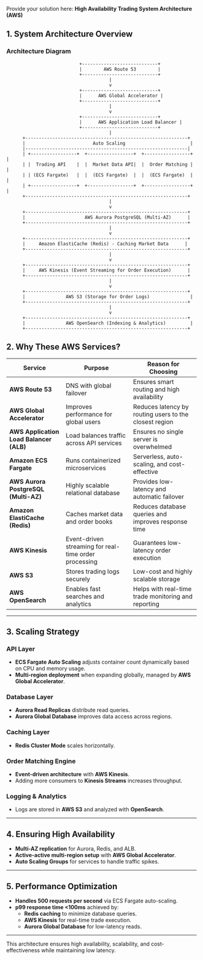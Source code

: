 Provide your solution here:
**High Availability Trading System Architecture (AWS)**

## **1. System Architecture Overview**

### **Architecture Diagram**
```
                           +----------------------------+
                           |        AWS Route 53        |
                           +----------------------------+
                                      |
                                      v
                           +----------------------------+
                           |      AWS Global Accelerator |
                           +----------------------------+
                                      |
                                      v
                           +----------------------------+
                           |      AWS Application Load Balancer |
                           +----------------------------+
                                      |
      +------------------------------------------------------------+
      |                         Auto Scaling                        |
      |------------------------------------------------------------|
      | +-----------------+  +-----------------+  +-----------------+ |
      | |  Trading API    |  |  Market Data API|  |  Order Matching | |
      | | (ECS Fargate)   |  |  (ECS Fargate)  |  |  (ECS Fargate)  | |
      | +-----------------+  +-----------------+  +-----------------+ |
      +------------------------------------------------------------+
                                      |
                                      v
      +------------------------------------------------------------+
      |                      AWS Aurora PostgreSQL (Multi-AZ)      |
      +------------------------------------------------------------+
                                      |
                                      v
      +------------------------------------------------------------+
      |     Amazon ElastiCache (Redis) - Caching Market Data      |
      +------------------------------------------------------------+
                                      |
                                      v
      +------------------------------------------------------------+
      |     AWS Kinesis (Event Streaming for Order Execution)      |
      +------------------------------------------------------------+
                                      |
                                      v
      +------------------------------------------------------------+
      |               AWS S3 (Storage for Order Logs)               |
      +------------------------------------------------------------+
                                      |
                                      v
      +------------------------------------------------------------+
      |               AWS OpenSearch (Indexing & Analytics)         |
      +------------------------------------------------------------+
```

## **2. Why These AWS Services?**

| **Service** | **Purpose** | **Reason for Choosing** |
|-------------|------------|-------------------------|
| **AWS Route 53** | DNS with global failover | Ensures smart routing and high availability |
| **AWS Global Accelerator** | Improves performance for global users | Reduces latency by routing users to the closest region |
| **AWS Application Load Balancer (ALB)** | Load balances traffic across API services | Ensures no single server is overwhelmed |
| **Amazon ECS Fargate** | Runs containerized microservices | Serverless, auto-scaling, and cost-effective |
| **AWS Aurora PostgreSQL (Multi-AZ)** | Highly scalable relational database | Provides low-latency and automatic failover |
| **Amazon ElastiCache (Redis)** | Caches market data and order books | Reduces database queries and improves response time |
| **AWS Kinesis** | Event-driven streaming for real-time order processing | Guarantees low-latency order execution |
| **AWS S3** | Stores trading logs securely | Low-cost and highly scalable storage |
| **AWS OpenSearch** | Enables fast searches and analytics | Helps with real-time trade monitoring and reporting |

---

## **3. Scaling Strategy**

### **API Layer**
- **ECS Fargate Auto Scaling** adjusts container count dynamically based on CPU and memory usage.
- **Multi-region deployment** when expanding globally, managed by **AWS Global Accelerator**.

### **Database Layer**
- **Aurora Read Replicas** distribute read queries.
- **Aurora Global Database** improves data access across regions.

### **Caching Layer**
- **Redis Cluster Mode** scales horizontally.

### **Order Matching Engine**
- **Event-driven architecture** with **AWS Kinesis**.
- Adding more consumers to **Kinesis Streams** increases throughput.

### **Logging & Analytics**
- Logs are stored in **AWS S3** and analyzed with **OpenSearch**.

---

## **4. Ensuring High Availability**
- **Multi-AZ replication** for Aurora, Redis, and ALB.
- **Active-active multi-region setup** with **AWS Global Accelerator**.
- **Auto Scaling Groups** for services to handle traffic spikes.

---

## **5. Performance Optimization**
- **Handles 500 requests per second** via ECS Fargate auto-scaling.
- **p99 response time <100ms** achieved by:
  - **Redis caching** to minimize database queries.
  - **AWS Kinesis** for real-time trade execution.
  - **Aurora Global Database** for low-latency reads.

---

This architecture ensures high availability, scalability, and cost-effectiveness while maintaining low latency.

